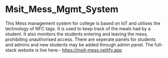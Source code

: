 # Msit_Mess_Mgmt_System
This Mess management system for college is based on IoT and utilises the technology of NFC tags.
It is used to keep track of the meals had by a student.
It also monitors the students entering and leaving the mess, prohibiting unauthorised access.
There are seperate panels for students and admins and new students may be added through admin panel.
The full-stack website is live here:- https://msit-mess.netlify.app
